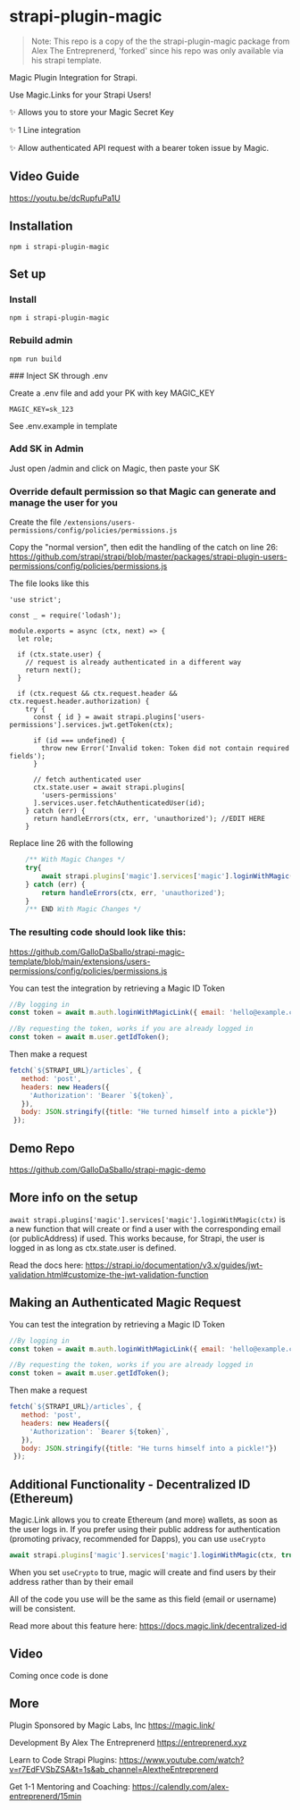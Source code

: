 # strapi-plugin-magic

> Note: This repo is a copy of the the strapi-plugin-magic package from Alex The Entreprenerd, 'forked' since his repo was only available via his strapi template.

Magic Plugin Integration for Strapi.

Use Magic.Links for your Strapi Users!

✨ Allows you to store your Magic Secret Key

✨ 1 Line integration 

✨ Allow authenticated API request with a bearer token issue by Magic.

## Video Guide
https://youtu.be/dcRupfuPa1U

## Installation
``` 
npm i strapi-plugin-magic
```

## Set up

### Install
``` 
npm i strapi-plugin-magic
```

### Rebuild admin
```
npm run build
```

### Inject SK through .env

Create a .env file and add your PK with key MAGIC_KEY

```
MAGIC_KEY=sk_123
```


See .env.example in template

### Add SK in Admin
Just open /admin and click on Magic, then paste your SK

### Override default permission so that Magic can generate and manage the user for you
Create the file 
`/extensions/users-permissions/config/policies/permissions.js`

Copy the "normal version", then edit the handling of the catch on line 26: 
https://github.com/strapi/strapi/blob/master/packages/strapi-plugin-users-permissions/config/policies/permissions.js

The file looks like this
```
'use strict';

const _ = require('lodash');

module.exports = async (ctx, next) => {
  let role;

  if (ctx.state.user) {
    // request is already authenticated in a different way
    return next();
  }

  if (ctx.request && ctx.request.header && ctx.request.header.authorization) {
    try {
      const { id } = await strapi.plugins['users-permissions'].services.jwt.getToken(ctx);

      if (id === undefined) {
        throw new Error('Invalid token: Token did not contain required fields');
      }

      // fetch authenticated user
      ctx.state.user = await strapi.plugins[
        'users-permissions'
      ].services.user.fetchAuthenticatedUser(id);
    } catch (err) {
      return handleErrors(ctx, err, 'unauthorized'); //EDIT HERE
    }
```

Replace line 26 with the following
```javascript
    /** With Magic Changes */
    try{
        await strapi.plugins['magic'].services['magic'].loginWithMagic(ctx)
    } catch (err) {
        return handleErrors(ctx, err, 'unauthorized');
    }
    /** END With Magic Changes */
```

### The resulting code should look like this:

https://github.com/GalloDaSballo/strapi-magic-template/blob/main/extensions/users-permissions/config/policies/permissions.js


You can test the integration by retrieving a Magic ID Token
```javascript
//By logging in
const token = await m.auth.loginWithMagicLink({ email: 'hello@example.com' });

//By requesting the token, works if you are already logged in
const token = await m.user.getIdToken();
```

Then make a request
```javascript
fetch(`${STRAPI_URL}/articles`, { 
   method: 'post', 
   headers: new Headers({
     'Authorization': 'Bearer `${token}`, 
   }), 
   body: JSON.stringify({title: "He turned himself into a pickle"})
 });
```

## Demo Repo
https://github.com/GalloDaSballo/strapi-magic-demo

## More info on the setup
`await strapi.plugins['magic'].services['magic'].loginWithMagic(ctx)` is a new function that will create or find a user with the corresponding email (or publicAddress) if used.
This works because, for Strapi, the user is logged in as long as ctx.state.user is defined.

Read the docs here:
https://strapi.io/documentation/v3.x/guides/jwt-validation.html#customize-the-jwt-validation-function

## Making an Authenticated Magic Request
You can test the integration by retrieving a Magic ID Token
```javascript
//By logging in
const token = await m.auth.loginWithMagicLink({ email: 'hello@example.com' });

//By requesting the token, works if you are already logged in
const token = await m.user.getIdToken();
```

Then make a request
```javascript
fetch(`${STRAPI_URL}/articles`, { 
   method: 'post', 
   headers: new Headers({
     'Authorization': `Bearer ${token}`, 
   }), 
   body: JSON.stringify({title: "He turns himself into a pickle!"})
 });
```

## Additional Functionality - Decentralized ID (Ethereum)
Magic.Link allows you to create Ethereum (and more) wallets, as soon as the user logs in.
If you prefer using their public address for authentication (promoting privacy, recommended for Dapps), you can use `useCrypto`
```javascript
await strapi.plugins['magic'].services['magic'].loginWithMagic(ctx, true) //Second parameter, called, useCrypto
```

When you set `useCrypto` to true, magic will create and find users by their address rather than by their email

All of the code you use will be the same as this field (email or username) will be consistent.

Read more about this feature here:
https://docs.magic.link/decentralized-id

## Video
Coming once code is done

## More
Plugin Sponsored by Magic Labs, Inc
https://magic.link/

Development By Alex The Entreprenerd
https://entreprenerd.xyz

Learn to Code Strapi Plugins:
https://www.youtube.com/watch?v=r7EdFVSbZSA&t=1s&ab_channel=AlextheEntreprenerd

Get 1-1 Mentoring and Coaching:
https://calendly.com/alex-entreprenerd/15min
